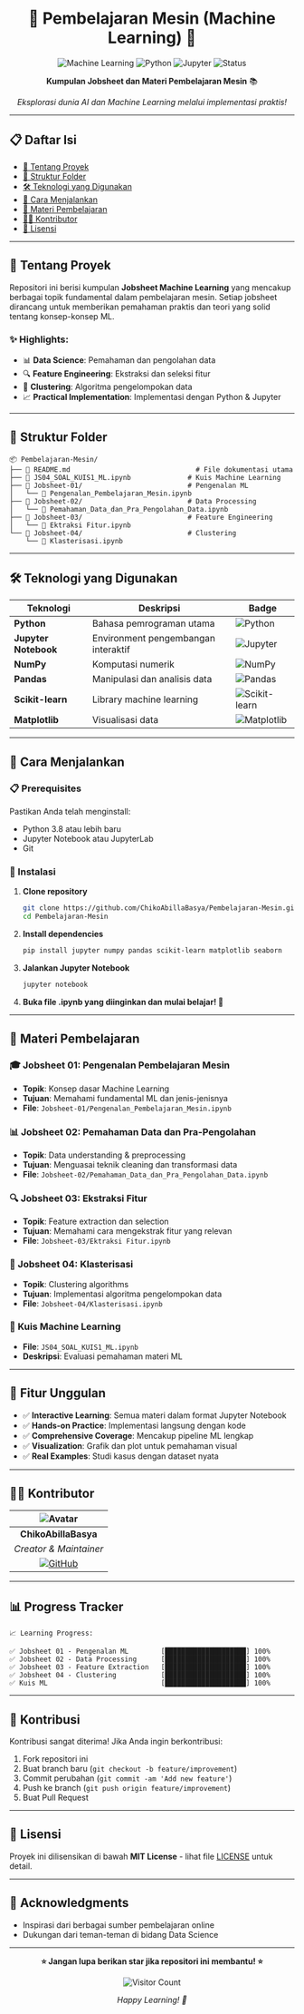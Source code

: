 <div align="center">

# 🤖 Pembelajaran Mesin (Machine Learning) 🚀

![Machine Learning](https://img.shields.io/badge/Machine%20Learning-Expert-brightgreen?style=for-the-badge&logo=tensorflow&logoColor=white)
![Python](https://img.shields.io/badge/Python-3.8+-blue?style=for-the-badge&logo=python&logoColor=white)
![Jupyter](https://img.shields.io/badge/Jupyter-Notebook-orange?style=for-the-badge&logo=jupyter&logoColor=white)
![Status](https://img.shields.io/badge/Status-Active-success?style=for-the-badge)

**Kumpulan Jobsheet dan Materi Pembelajaran Mesin** 📚

*Eksplorasi dunia AI dan Machine Learning melalui implementasi praktis!*

</div>

---

## 📋 Daftar Isi

- [🎯 Tentang Proyek](#-tentang-proyek)
- [📂 Struktur Folder](#-struktur-folder)
- [🛠️ Teknologi yang Digunakan](#-teknologi-yang-digunakan)
- [🚀 Cara Menjalankan](#-cara-menjalankan)
- [📖 Materi Pembelajaran](#-materi-pembelajaran)
- [👨‍💻 Kontributor](#-kontributor)
- [📝 Lisensi](#-lisensi)

---

## 🎯 Tentang Proyek

Repositori ini berisi kumpulan **Jobsheet Machine Learning** yang mencakup berbagai topik fundamental dalam pembelajaran mesin. Setiap jobsheet dirancang untuk memberikan pemahaman praktis dan teori yang solid tentang konsep-konsep ML.

### ✨ Highlights:
- 📊 **Data Science**: Pemahaman dan pengolahan data
- 🔍 **Feature Engineering**: Ekstraksi dan seleksi fitur
- 🎯 **Clustering**: Algoritma pengelompokan data
- 📈 **Practical Implementation**: Implementasi dengan Python & Jupyter

---

## 📂 Struktur Folder

```
📦 Pembelajaran-Mesin/
├── 📄 README.md                               # File dokumentasi utama
├── 📄 JS04_SOAL_KUIS1_ML.ipynb              # Kuis Machine Learning
├── 📁 Jobsheet-01/                          # Pengenalan ML
│   └── 📓 Pengenalan_Pembelajaran_Mesin.ipynb
├── 📁 Jobsheet-02/                          # Data Processing
│   └── 📓 Pemahaman_Data_dan_Pra_Pengolahan_Data.ipynb
├── 📁 Jobsheet-03/                          # Feature Engineering
│   └── 📓 Ektraksi Fitur.ipynb
└── 📁 Jobsheet-04/                          # Clustering
    └── 📓 Klasterisasi.ipynb
```

---

## 🛠️ Teknologi yang Digunakan

<div align="center">

| Teknologi | Deskripsi | Badge |
|-----------|-----------|-------|
| **Python** | Bahasa pemrograman utama | ![Python](https://img.shields.io/badge/Python-FFD43B?style=flat&logo=python&logoColor=blue) |
| **Jupyter Notebook** | Environment pengembangan interaktif | ![Jupyter](https://img.shields.io/badge/Jupyter-F37626?style=flat&logo=jupyter&logoColor=white) |
| **NumPy** | Komputasi numerik | ![NumPy](https://img.shields.io/badge/NumPy-013243?style=flat&logo=numpy&logoColor=white) |
| **Pandas** | Manipulasi dan analisis data | ![Pandas](https://img.shields.io/badge/Pandas-150458?style=flat&logo=pandas&logoColor=white) |
| **Scikit-learn** | Library machine learning | ![Scikit-learn](https://img.shields.io/badge/Scikit--learn-F7931E?style=flat&logo=scikit-learn&logoColor=white) |
| **Matplotlib** | Visualisasi data | ![Matplotlib](https://img.shields.io/badge/Matplotlib-11557c?style=flat) |

</div>

---

## 🚀 Cara Menjalankan

### 📋 Prerequisites
Pastikan Anda telah menginstall:
- Python 3.8 atau lebih baru
- Jupyter Notebook atau JupyterLab
- Git

### 🔧 Instalasi

1. **Clone repository**
   ```bash
   git clone https://github.com/ChikoAbillaBasya/Pembelajaran-Mesin.git
   cd Pembelajaran-Mesin
   ```

2. **Install dependencies**
   ```bash
   pip install jupyter numpy pandas scikit-learn matplotlib seaborn
   ```

3. **Jalankan Jupyter Notebook**
   ```bash
   jupyter notebook
   ```

4. **Buka file .ipynb yang diinginkan dan mulai belajar! 🎉**

---

## 📖 Materi Pembelajaran

### 🎓 Jobsheet 01: Pengenalan Pembelajaran Mesin
- **Topik**: Konsep dasar Machine Learning
- **Tujuan**: Memahami fundamental ML dan jenis-jenisnya
- **File**: `Jobsheet-01/Pengenalan_Pembelajaran_Mesin.ipynb`

### 📊 Jobsheet 02: Pemahaman Data dan Pra-Pengolahan
- **Topik**: Data understanding & preprocessing
- **Tujuan**: Menguasai teknik cleaning dan transformasi data
- **File**: `Jobsheet-02/Pemahaman_Data_dan_Pra_Pengolahan_Data.ipynb`

### 🔍 Jobsheet 03: Ekstraksi Fitur
- **Topik**: Feature extraction dan selection
- **Tujuan**: Memahami cara mengekstrak fitur yang relevan
- **File**: `Jobsheet-03/Ektraksi Fitur.ipynb`

### 🎯 Jobsheet 04: Klasterisasi
- **Topik**: Clustering algorithms
- **Tujuan**: Implementasi algoritma pengelompokan data
- **File**: `Jobsheet-04/Klasterisasi.ipynb`

### 📝 Kuis Machine Learning
- **File**: `JS04_SOAL_KUIS1_ML.ipynb`
- **Deskripsi**: Evaluasi pemahaman materi ML

---

## 🎨 Fitur Unggulan

- ✅ **Interactive Learning**: Semua materi dalam format Jupyter Notebook
- ✅ **Hands-on Practice**: Implementasi langsung dengan kode
- ✅ **Comprehensive Coverage**: Mencakup pipeline ML lengkap
- ✅ **Visualization**: Grafik dan plot untuk pemahaman visual
- ✅ **Real Examples**: Studi kasus dengan dataset nyata

---

## 👨‍💻 Kontributor

<div align="center">

| ![Avatar](https://github.com/ChikoAbillaBasya.png?size=100) |
|:---:|
| **ChikoAbillaBasya** |
| *Creator & Maintainer* |
| [![GitHub](https://img.shields.io/badge/GitHub-181717?style=flat&logo=github&logoColor=white)](https://github.com/ChikoAbillaBasya) |

</div>

---

## 📊 Progress Tracker

```
📈 Learning Progress:

✅ Jobsheet 01 - Pengenalan ML        [████████████████████] 100%
✅ Jobsheet 02 - Data Processing      [████████████████████] 100%  
✅ Jobsheet 03 - Feature Extraction   [████████████████████] 100%
✅ Jobsheet 04 - Clustering           [████████████████████] 100%
✅ Kuis ML                            [████████████████████] 100%
```

---

## 🤝 Kontribusi

Kontribusi sangat diterima! Jika Anda ingin berkontribusi:

1. Fork repositori ini
2. Buat branch baru (`git checkout -b feature/improvement`)
3. Commit perubahan (`git commit -am 'Add new feature'`)
4. Push ke branch (`git push origin feature/improvement`)
5. Buat Pull Request

---

## 📜 Lisensi

Proyek ini dilisensikan di bawah **MIT License** - lihat file [LICENSE](LICENSE) untuk detail.

---

## 🙏 Acknowledgments

- Inspirasi dari berbagai sumber pembelajaran online
- Dukungan dari teman-teman di bidang Data Science

---

<div align="center">

**⭐ Jangan lupa berikan star jika repositori ini membantu! ⭐**

![Visitor Count](https://visitor-badge.laobi.icu/badge?page_id=ChikoAbillaBasya.Pembelajaran-Mesin)

*Happy Learning! 🚀*

</div>